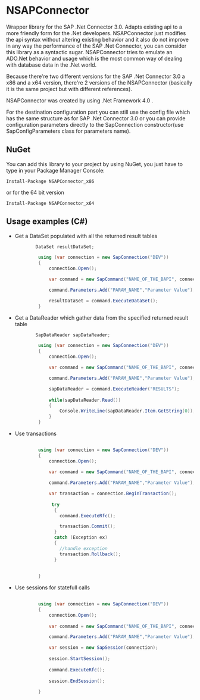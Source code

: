 NSAPConnector
==================

Wrapper library for the SAP .Net Connector 3.0. Adapts existing api to a more friendly form for the .Net developers.
NSAPConnector just modifies the api syntax without altering existing behavior and it also do not improve in any way
the performance of the SAP .Net Connector, you can consider this library as a syntactic sugar. NSAPConnector tries to 
emulate an ADO.Net behavior and usage which is the most common way of dealing with database data in the .Net world.

Because there're two different versions for the SAP .Net Connector 3.0 a x86 and a x64 version, there're 2 versions
of the NSAPConnector (basically it is the same project but with different references).

NSAPConnector was created by using .Net Framework 4.0 .

For the destination configuration part you can still use the config file which has the same structure as for
SAP .Net Connector 3.0 or you can provide configuration parameters directly to the SapConnection constructor(use
SapConfigParameters class for parameters name).

## NuGet
You can add this library to your project by using NuGet, you just have to type in your Package Manager Console:

```
Install-Package NSAPConnector_x86

```
or for the 64 bit version

```
Install-Package NSAPConnector_x64

```

## Usage examples (C#)

* Get a DataSet populated with all the returned result tables

```csharp
           DataSet resultDataSet;

            using (var connection = new SapConnection("DEV"))
            {
                connection.Open();

                var command = new SapCommand("NAME_OF_THE_BAPI", connection);

                command.Parameters.Add("PARAM_NAME","Parameter Value");

                resultDataSet = command.ExecuteDataSet();
            }
```

* Get a DataReader which gather data from the specified returned result table

```csharp
           SapDataReader sapDataReader;

            using (var connection = new SapConnection("DEV"))
            {
                connection.Open();

                var command = new SapCommand("NAME_OF_THE_BAPI", connection);

                command.Parameters.Add("PARAM_NAME","Parameter Value");

                sapDataReader = command.ExecuteReader("RESULTS");
                
                while(sapDataReader.Read())
                {
                    Console.WriteLine(sapDataReader.Item.GetString(0));
                }
            }
```

* Use transactions

```csharp
           
            using (var connection = new SapConnection("DEV"))
            {
                connection.Open();
            
                var command = new SapCommand("NAME_OF_THE_BAPI", connection);

                command.Parameters.Add("PARAM_NAME","Parameter Value");

                var transaction = connection.BeginTransaction();
                
                 try
                  {
                    command.ExecuteRfc();

                    transaction.Commit();
                  }
                  catch (Exception ex)
                  {
                    //handle exception
                    transaction.Rollback();
                  }
                
                
            }
```


* Use sessions for statefull calls

```csharp
           
            using (var connection = new SapConnection("DEV"))
            {
                connection.Open();
            
                var command = new SapCommand("NAME_OF_THE_BAPI", connection);

                command.Parameters.Add("PARAM_NAME","Parameter Value");

                var session = new SapSession(connection);
                
                session.StartSession();
                
                command.ExecuteRfc();
                
                session.EndSession();
                            
            }
```
